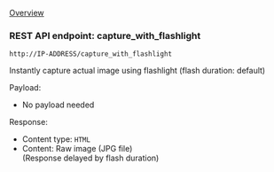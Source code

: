 [Overview](_OVERVIEW.md) 

### REST API endpoint: capture_with_flashlight

`http://IP-ADDRESS/capture_with_flashlight`


Instantly capture actual image using flashlight (flash duration: default)

Payload:
- No payload needed

Response:
- Content type: `HTML`
- Content: Raw image (JPG file)<br>
  (Response delayed by flash duration)